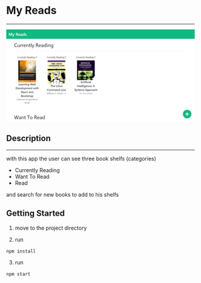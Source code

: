 # My Reads

---

![Home page](localhost_3000.png)

## Description

---

with this app the user can see three book shelfs (categories)

- Currently Reading
- Want To Read
- Read

and search for new books to add to his shelfs

## Getting Started

1. move to the project directory

2. run

```
npm install
```

3. run

```
npm start
```
